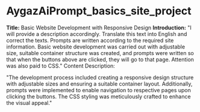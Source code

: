 # AygazAiPrompt_basics_site_project
**Title:** Basic Website Development with Responsive Design
**Introduction:**
"I will provide a description accordingly. Translate this text into English and correct the texts. Prompts are written according to the required site information. Basic website development was carried out with adjustable size, suitable container structure was created, and prompts were written so that when the buttons above are clicked, they will go to that page. Attention was also paid to CSS."
Content Description:

"The development process included creating a responsive design structure with adjustable sizes and ensuring a suitable container layout. Additionally, prompts were implemented to enable navigation to respective pages upon clicking the buttons. The CSS styling was meticulously crafted to enhance the visual appeal."
